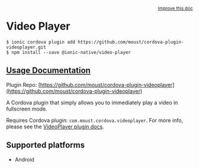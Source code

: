 <a style="float:right;font-size:12px;" href="http://github.com/ionic-team/ionic-native/edit/master/src/@ionic-native/plugins/video-player/index.ts#L17">
  Improve this doc
</a>

# Video Player

```
$ ionic cordova plugin add https://github.com/moust/cordova-plugin-videoplayer.git
$ npm install --save @ionic-native/video-player
```

## [Usage Documentation](https://ionicframework.com/docs/native/video-player/)

Plugin Repo: [https://github.com/moust/cordova-plugin-videoplayer](https://github.com/moust/cordova-plugin-videoplayer)

A Cordova plugin that simply allows you to immediately play a video in fullscreen mode.

Requires Cordova plugin: `com.moust.cordova.videoplayer`. For more info, please see the [VideoPlayer plugin docs](https://github.com/moust/cordova-plugin-videoplayer).

## Supported platforms
- Android



